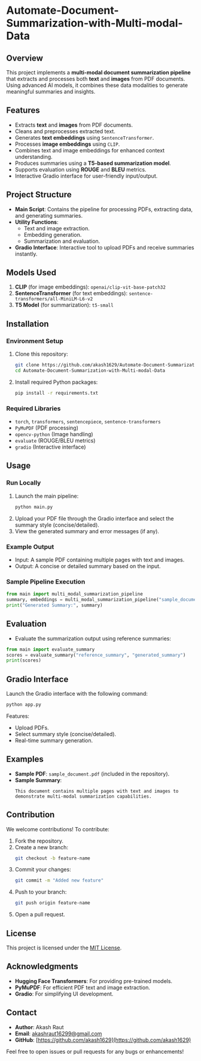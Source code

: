 # Automate-Document-Summarization-with-Multi-modal-Data


## Overview
This project implements a **multi-modal document summarization pipeline** that extracts and processes both **text** and **images** from PDF documents. Using advanced AI models, it combines these data modalities to generate meaningful summaries and insights.

## Features
- Extracts **text** and **images** from PDF documents.
- Cleans and preprocesses extracted text.
- Generates **text embeddings** using `SentenceTransformer`.
- Processes **image embeddings** using `CLIP`.
- Combines text and image embeddings for enhanced context understanding.
- Produces summaries using a **T5-based summarization model**.
- Supports evaluation using **ROUGE** and **BLEU** metrics.
- Interactive Gradio interface for user-friendly input/output.

## Project Structure
- **Main Script**: Contains the pipeline for processing PDFs, extracting data, and generating summaries.
- **Utility Functions**:
  - Text and image extraction.
  - Embedding generation.
  - Summarization and evaluation.
- **Gradio Interface**: Interactive tool to upload PDFs and receive summaries instantly.

## Models Used
1. **CLIP** (for image embeddings): `openai/clip-vit-base-patch32`
2. **SentenceTransformer** (for text embeddings): `sentence-transformers/all-MiniLM-L6-v2`
3. **T5 Model** (for summarization): `t5-small`

## Installation

### Environment Setup
1. Clone this repository:
   ```bash
   git clone https://github.com/akash1629/Automate-Document-Summarization-with-Multi-modal-Data.git
   cd Automate-Document-Summarization-with-Multi-modal-Data
   ```
2. Install required Python packages:
   ```bash
   pip install -r requirements.txt
   ```

### Required Libraries
- `torch`, `transformers`, `sentencepiece`, `sentence-transformers`
- `PyMuPDF` (PDF processing)
- `opencv-python` (Image handling)
- `evaluate` (ROUGE/BLEU metrics)
- `gradio` (Interactive interface)

## Usage

### Run Locally
1. Launch the main pipeline:
   ```bash
   python main.py
   ```
2. Upload your PDF file through the Gradio interface and select the summary style (concise/detailed).
3. View the generated summary and error messages (if any).

### Example Output
- Input: A sample PDF containing multiple pages with text and images.
- Output: A concise or detailed summary based on the input.

### Sample Pipeline Execution
```python
from main import multi_modal_summarization_pipeline
summary, embeddings = multi_modal_summarization_pipeline("sample_document.pdf", style_prompt="concise")
print("Generated Summary:", summary)
```

## Evaluation
- Evaluate the summarization output using reference summaries:
```python
from main import evaluate_summary
scores = evaluate_summary("reference_summary", "generated_summary")
print(scores)
```

## Gradio Interface
Launch the Gradio interface with the following command:
```bash
python app.py
```
Features:
- Upload PDFs.
- Select summary style (concise/detailed).
- Real-time summary generation.

## Examples
- **Sample PDF**: `sample_document.pdf` (included in the repository).
- **Sample Summary**:
  ```
  This document contains multiple pages with text and images to demonstrate multi-modal summarization capabilities.
  ```

## Contribution
We welcome contributions! To contribute:
1. Fork the repository.
2. Create a new branch:
   ```bash
   git checkout -b feature-name
   ```
3. Commit your changes:
   ```bash
   git commit -m "Added new feature"
   ```
4. Push to your branch:
   ```bash
   git push origin feature-name
   ```
5. Open a pull request.

## License
This project is licensed under the [MIT License](LICENSE).

## Acknowledgments
- **Hugging Face Transformers**: For providing pre-trained models.
- **PyMuPDF**: For efficient PDF text and image extraction.
- **Gradio**: For simplifying UI development.

## Contact
- **Author**: Akash Raut
- **Email**: [akashraut16299@gmail.com](mailto:akashraut16299@gmail.com)
- **GitHub**: [https://github.com/akash1629](https://github.com/akash1629)

Feel free to open issues or pull requests for any bugs or enhancements!

